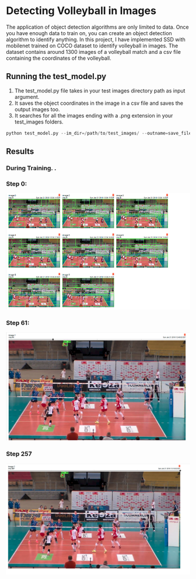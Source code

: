 # Detecting Volleyball in Images



The application of object detection algorithms are only limited to data. Once you have enough data to train on, you can create an object detection algorithm to identify anything. In this project, I have implemented SSD with mobilenet trained on COCO dataset to identify volleyball in images. The dataset contains around 1300 images of a volleyball match and a csv file containing the coordinates of the volleyball. 

## Running the test_model.py

1. The test_model.py file takes in your test images directory path as input argument.
2. It saves the object coordinates in the image in a csv file and saves the output images too.
3. It searches for all the images ending with a .png extension in your test_images folders. 

```python 
python test_model.py --im_dir=/path/to/test_images/ --outname=save_file.csv
```


## Results

### During Training. .

### Step 0:

![alt text](https://raw.githubusercontent.com/shreyas0906/Detecting-Volleyball/master/SSD_initial.png)

### Step 61:

![alt text](https://raw.githubusercontent.com/shreyas0906/Detecting-Volleyball/master/SSD-61.png)

### Step 257

![alt text](https://raw.githubusercontent.com/shreyas0906/Detecting-Volleyball/master/SSD-257.png)

